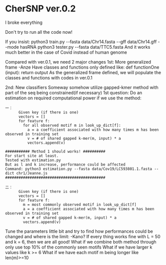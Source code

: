 # CherSNP ver.0.2
I broke everything

  Don't try to run all the code now!

If you insist:
  python3 train.py --fasta data/Chr14.fasta --gff data/Chr14.gff --mode hasRNA
  python3 tester.py --fasta data/TTC5.fasta
  And it works much better in the case of Covid instead of human genome

Compared with ver.0.1, we need 2 major changes
1st: More generalized frame -Anze
  Have classes and functions only defined like:
    def functionOne (input):
      return output
  As the generalized frame defined, we will populate the classes and functions with codes in ver.0.1

2nd: New classifiers
  Someway somehow utilize gapped-kmer method with part of the seq being constrained(if necessary)
  1st question: Do an estimation on required computational power if we use the method:

    一：
          Given key (if there is one)
          vectors = []
          for feature f:
            for all observed motif m in look_up_dict[f]:
              a = a coefficient associated with how many times m has been observed in training set
              v = # of shared gapped k-mer(m, input) * a
              vectors.append(v)

    ########### Method 1 should works! ##########
    For start site at least.
    Tested with estimation.py
    But as l and k increase, performance could be affected
    Command: python3 estimation.py --fasta data/Cov19/LC593801.1.fasta --dict chr1/Jeanne.js
    #############################################

    二：
          Given key (if there is one)
          vectors = []
          for feature f:
            m = most commonly observed motif in look_up_dict[f]
            a = a coefficient associated with how many times m has been observed in training set
            v = # of shared gapped k-mer(m, input) * a
            vectors.append(v)

  Tune the parameters little bit and try to find how performances could be changed and where is the limit: -Kano?
    If every thing works fine with L = 50 and k = 6, then we are all good!
    What if we combine both method through only use top 10% of the commonly seen motifs
    What if we have larger k values like k >= 6
    What if we have each motif m being longer like len(m)>=10
